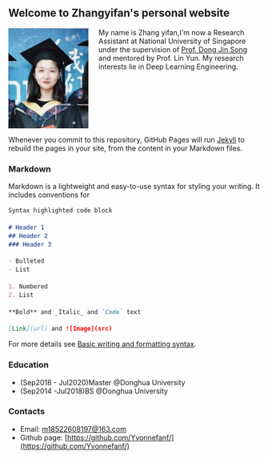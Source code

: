 ## Welcome to Zhangyifan's personal website

<div style="display: flex;"><img src="avatar.jpg" height="200"/>
  <div style="margin-left: 20px;">
    My name is Zhang yifan,I'm now a Research Assistant at National University of Singapore under the supervision of <a href="https://www.comp.nus.edu.sg/~dongjs/">Prof. Dong Jin Song</a> and mentored by <a herf="http://linyun.info/index.html">Prof. Lin Yun</a>. My research interests lie in Deep Learning Engineering.</div>
</div>


Whenever you commit to this repository, GitHub Pages will run [Jekyll](https://jekyllrb.com/) to rebuild the pages in your site, from the content in your Markdown files.

### Markdown

Markdown is a lightweight and easy-to-use syntax for styling your writing. It includes conventions for

```markdown
Syntax highlighted code block

# Header 1
## Header 2
### Header 3

- Bulleted
- List

1. Numbered
2. List

**Bold** and _Italic_ and `Code` text

[Link](url) and ![Image](src)
```

For more details see [Basic writing and formatting syntax](https://docs.github.com/en/github/writing-on-github/getting-started-with-writing-and-formatting-on-github/basic-writing-and-formatting-syntax).


### Education
- (Sep2018 - Jul2020)Master @Donghua University
- (Sep2014 -Jul2018)BS @Donghua University

### Contacts 
- Email: m18522608197@163.com
- Github page: [https://github.com/Yvonnefanf/](https://github.com/Yvonnefanf/)
